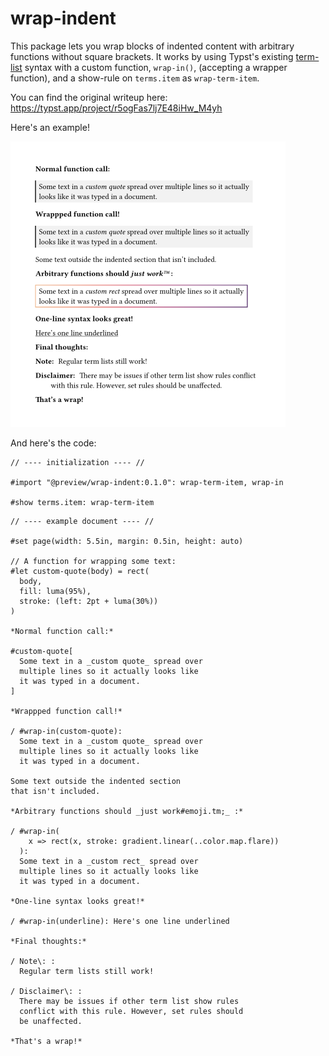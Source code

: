 
# wrap-indent

This package lets you wrap blocks of indented content with arbitrary
functions without square brackets. It works by using Typst's existing
[term-list](https://typst.app/docs/reference/model/terms/) syntax with a
custom function, `wrap-in()`, (accepting a wrapper function), and a
show-rule on `terms.item` as `wrap-term-item`.

You can find the original writeup here: \
<https://typst.app/project/r5ogFas7lj7E48iHw_M4yh>

Here's an example!

![Example.png](example.png)

And here's the code:

```typ
// ---- initialization ---- //

#import "@preview/wrap-indent:0.1.0": wrap-term-item, wrap-in

#show terms.item: wrap-term-item
```

```typ
// ---- example document ---- //

#set page(width: 5.5in, margin: 0.5in, height: auto)

// A function for wrapping some text:
#let custom-quote(body) = rect(
  body,
  fill: luma(95%),
  stroke: (left: 2pt + luma(30%))
)

*Normal function call:*

#custom-quote[
  Some text in a _custom quote_ spread over
  multiple lines so it actually looks like
  it was typed in a document.
]

*Wrappped function call!*

/ #wrap-in(custom-quote):
  Some text in a _custom quote_ spread over
  multiple lines so it actually looks like
  it was typed in a document.

Some text outside the indented section
that isn't included.

*Arbitrary functions should _just work#emoji.tm;_ :*

/ #wrap-in(
    x => rect(x, stroke: gradient.linear(..color.map.flare))
  ):
  Some text in a _custom rect_ spread over
  multiple lines so it actually looks like
  it was typed in a document.

*One-line syntax looks great!*

/ #wrap-in(underline): Here's one line underlined

*Final thoughts:*

/ Note\: :
  Regular term lists still work!

/ Disclaimer\: :
  There may be issues if other term list show rules
  conflict with this rule. However, set rules should
  be unaffected.

*That's a wrap!*
```
